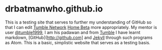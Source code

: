 ﻿# drbatmanwho.github.io

This is a testing site that serves to further my understanding of GitHub so that I can edit [Tumble Network](@tumblenet) [Home Beta](http://github.com/tumblenet/beta.tumblenet.tk) more appropriately. My mentor is user [@tumble1999], I am his padawan and from [Tumble][@tumble1999] I have learnt markdown, [GitHub](http://github.com] and [Jekyll](http://jekyllrb.org) through such programs as Atom. 
This is a basic, simplistic website that serves as a testing basis.

[@tumble1999]:http://github.com/tumble1999
[@drbatmanwho]:http://github.com/drbatmanwho
